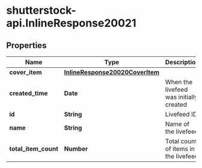 # shutterstock-api.InlineResponse20021

## Properties
Name | Type | Description | Notes
------------ | ------------- | ------------- | -------------
**cover_item** | [**InlineResponse20020CoverItem**](InlineResponse20020CoverItem.md) |  | [optional] 
**created_time** | **Date** | When the livefeed was initially created | [optional] 
**id** | **String** | Livefeed ID | 
**name** | **String** | Name of the livefeed | 
**total_item_count** | **Number** | Total count of items in the livefeed | 


